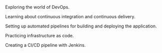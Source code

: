 Exploring the world of DevOps.

Learning about continuous integration and continuous delivery.

Setting up automated pipelines for building and deploying the application.

Practicing infrastructure as code.

Creating a CI/CD pipeline with Jenkins.